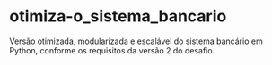 # otimiza-o_sistema_bancario
Versão otimizada, modularizada e escalável do sistema bancário em Python, conforme os requisitos da versão 2 do desafio.
